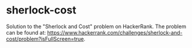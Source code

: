 # sherlock-cost
Solution to the "Sherlock and Cost" problem on HackerRank. The problem can be found at: https://www.hackerrank.com/challenges/sherlock-and-cost/problem?isFullScreen=true.
